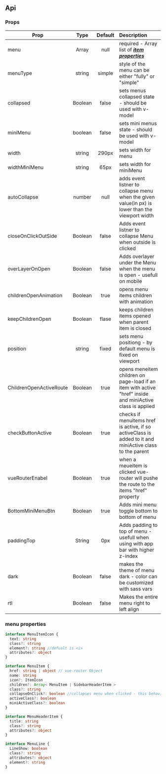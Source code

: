 ## Api

### Props

| Prop                  |  Type   |Default|                             Description                                                                 |
|-----------------------|:-------:|:-----:|:--------------------------------------------------------------------------------------------------------|
| menu                  | Array   |  null | required - Array list of [**_item properties_**](#menu-properties)                                      |
| menuType              | string  | simple| style of the menu can be either "fully" or "simple"                                                     |
| collapsed             | Boolean | false | sets menus collapsed state - should be used with v-model                                                |
| miniMenu              | boolean | false | sets mini menus state - should be used with v-model                                                     |
| width                 | string  | 290px | sets width for menu                                                                                     |
| widthMiniMenu         | string  | 65px  | sets width for miniMenu                                                                                 |
| autoCollapse          | number  | null  | adds event listner to collapse menu when the given value(in px) is lower than the viewport width        |
| closeOnClickOutSide   | Boolean | false | Adds event listner to collapse Menu when outside is clicked                                             |
| overLayerOnOpen       | Boolean | false | Adds overlayer under the Menu when the menu is open - usefull on mobile                                 |
| childrenOpenAnimation | Boolean | true  | opens menu items children with animation                                                                |
| keepChildrenOpen      | Boolean | flase | keeps children items opened when parent item is closed                                                  |
| position              | string  | fixed | sets menu positiong - by default menu is fixed on viewport                                              |
|ChildrenOpenActiveRoute| Boolean | true  |opens meneitem children on page-load if an item with active "href" inside and miniActive class is applied|
| checkButtonActive     | Boolean | true  | checks if menuitems href is active, if so activeClass is added to it and miniActive class to the parent |
| vueRouterEnabel       | Boolean | true  | when a meueitem is clicked vue-router will pushe the route to the items "href" property                 |
| BottomMiniMenuBtn     | Boolean | true  | Adds mini menu toggle bottom to bottom of menu                                                          |
| paddingTop            | String  | 0px   | Adds padding to top of menu - usefull when using with app bar with higher z-index                       |
| dark                  | Boolean | false | makes the theme of menu dark - color can be customized with sass vars                                   |
| rtl                   | Boolean | false | Makes the entire menu right to left align                                                               |

### menu properties

```ts
interface MenuItemIcon {
  text: string
  class?: string
  element?: string //defualt is <i>
  attributes?: object
}

interface MenuItem {
  href: string | object // vue-router Object
  name: string
  icon?: ItemIcon
  children?: Array< MenuItem | SidebarHeaderItem >
  class?: string
  collapseOnClick?: boolean //collapses menu when clicked - this behavior can also be achieved with Events
  activeClass?: boolean
  miniActiveClass?: boolean
}

interface MenuHeaderItem {
  title: string
  class?: string
  attributes?: object
}

interface MenuLine {
  LineShow: boolean
  class?: string
  attributes?: object
  element?: string
}
```